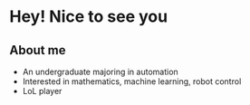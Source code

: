 # Hey! Nice to see you

## About me

* An undergraduate majoring in automation
* Interested in mathematics, machine learning, robot control
* LoL player




